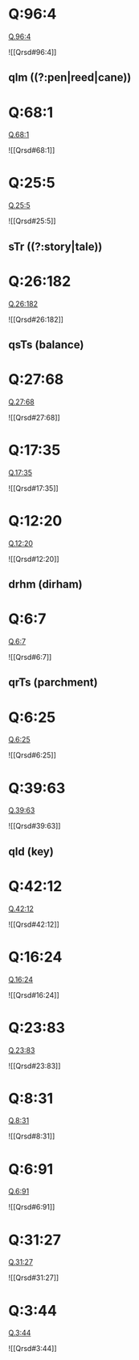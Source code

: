 
# Q:96:4

[Q.96:4](https://quran.com/96:4/tafsirs/ar-tafsir-al-tabari)

![[Qrsd#96:4]]

## qlm ((?:pen|reed|cane))

# Q:68:1

[Q.68:1](https://quran.com/68:1/tafsirs/ar-tafsir-al-tabari)

![[Qrsd#68:1]]

# Q:25:5

[Q.25:5](https://quran.com/25:5/tafsirs/ar-tafsir-al-tabari)

![[Qrsd#25:5]]

## sTr ((?:story|tale))

# Q:26:182

[Q.26:182](https://quran.com/26:182/tafsirs/ar-tafsir-al-tabari)

![[Qrsd#26:182]]

## qsTs (balance)

# Q:27:68

[Q.27:68](https://quran.com/27:68/tafsirs/ar-tafsir-al-tabari)

![[Qrsd#27:68]]

# Q:17:35

[Q.17:35](https://quran.com/17:35/tafsirs/ar-tafsir-al-tabari)

![[Qrsd#17:35]]

# Q:12:20

[Q.12:20](https://quran.com/12:20/tafsirs/ar-tafsir-al-tabari)

![[Qrsd#12:20]]

## drhm (dirham)

# Q:6:7

[Q.6:7](https://quran.com/6:7/tafsirs/ar-tafsir-al-tabari)

![[Qrsd#6:7]]

## qrTs (parchment)

# Q:6:25

[Q.6:25](https://quran.com/6:25/tafsirs/ar-tafsir-al-tabari)

![[Qrsd#6:25]]

# Q:39:63

[Q.39:63](https://quran.com/39:63/tafsirs/ar-tafsir-al-tabari)

![[Qrsd#39:63]]

## qld (key)

# Q:42:12

[Q.42:12](https://quran.com/42:12/tafsirs/ar-tafsir-al-tabari)

![[Qrsd#42:12]]

# Q:16:24

[Q.16:24](https://quran.com/16:24/tafsirs/ar-tafsir-al-tabari)

![[Qrsd#16:24]]

# Q:23:83

[Q.23:83](https://quran.com/23:83/tafsirs/ar-tafsir-al-tabari)

![[Qrsd#23:83]]

# Q:8:31

[Q.8:31](https://quran.com/8:31/tafsirs/ar-tafsir-al-tabari)

![[Qrsd#8:31]]

# Q:6:91

[Q.6:91](https://quran.com/6:91/tafsirs/ar-tafsir-al-tabari)

![[Qrsd#6:91]]

# Q:31:27

[Q.31:27](https://quran.com/31:27/tafsirs/ar-tafsir-al-tabari)

![[Qrsd#31:27]]

# Q:3:44

[Q.3:44](https://quran.com/3:44/tafsirs/ar-tafsir-al-tabari)

![[Qrsd#3:44]]
